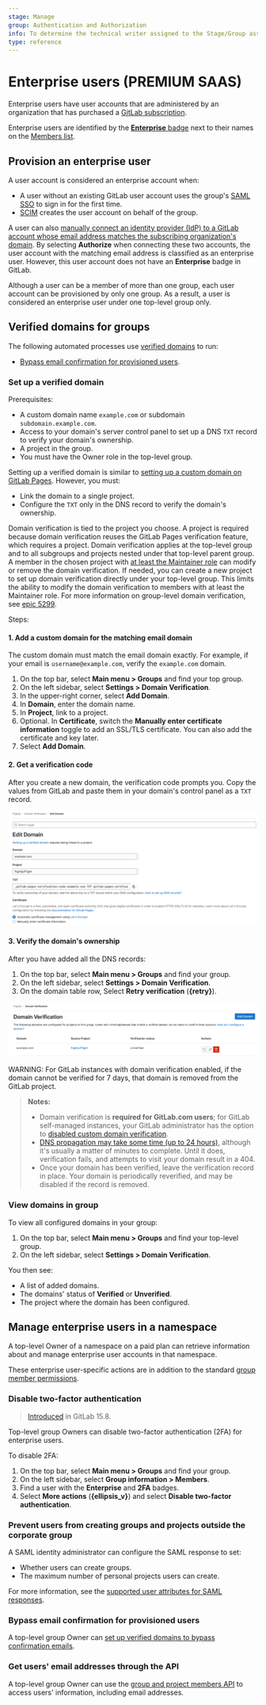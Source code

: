 ```yaml
---
stage: Manage
group: Authentication and Authorization
info: To determine the technical writer assigned to the Stage/Group associated with this page, see https://about.gitlab.com/handbook/product/ux/technical-writing/#assignments
type: reference
---
```


# Enterprise users **(PREMIUM SAAS)**

Enterprise users have user accounts that are administered by an organization that
has purchased a [GitLab subscription](../../subscriptions/index.md).

Enterprise users are identified by the [**Enterprise** badge](../project/badges.md)
next to their names on the [Members list](../group/manage.md#filter-and-sort-members-in-a-group).

## Provision an enterprise user

A user account is considered an enterprise account when:

- A user without an existing GitLab user account uses the group's
  [SAML SSO](../group/saml_sso/index.md) to sign in for the first time.
- [SCIM](../group/saml_sso/scim_setup.md) creates the user account on behalf of
  the group.

A user can also [manually connect an identity provider (IdP) to a GitLab account whose email address matches the subscribing organization's domain](../group/saml_sso/index.md#link-saml-to-your-existing-gitlabcom-account).
By selecting **Authorize** when connecting these two accounts, the user account
with the matching email address is classified as an enterprise user. However, this
user account does not have an **Enterprise** badge in GitLab.

Although a user can be a member of more than one group, each user account can be
provisioned by only one group. As a result, a user is considered an enterprise
user under one top-level group only.

## Verified domains for groups

The following automated processes use [verified domains](../project/pages/custom_domains_ssl_tls_certification/index.md) to run:

- [Bypass email confirmation for provisioned users](#bypass-email-confirmation-for-provisioned-users).

### Set up a verified domain

Prerequisites:

- A custom domain name `example.com` or subdomain `subdomain.example.com`.
- Access to your domain's server control panel to set up a DNS `TXT` record to verify your domain's ownership.
- A project in the group.
- You must have the Owner role in the top-level group.

Setting up a verified domain is similar to [setting up a custom domain on GitLab Pages](../project/pages/custom_domains_ssl_tls_certification/index.md). However, you must:

- Link the domain to a single project.
- Configure the `TXT` only in the DNS record to verify the domain's ownership.

Domain verification is tied to the project you choose. A project is required because domain verification reuses the GitLab Pages verification feature, which requires a project. Domain verification applies at the top-level group and to all subgroups and projects nested under that top-level parent group.
A member in the chosen project with [at least the Maintainer role](../permissions.md#project-members-permissions) can modify or remove the domain verification.
If needed, you can create a new project to set up domain verification directly under your top-level group. This limits the ability to modify the domain verification to members with at least the Maintainer role.
For more information on group-level domain verification, see [epic 5299](https://gitlab.com/groups/gitlab-org/-/epics/5299).

Steps:

#### 1. Add a custom domain for the matching email domain

The custom domain must match the email domain exactly. For example, if your email is `username@example.com`, verify the `example.com` domain.

1. On the top bar, select **Main menu > Groups** and find your top group.
1. On the left sidebar, select **Settings > Domain Verification**.
1. In the upper-right corner, select **Add Domain**.
1. In **Domain**, enter the domain name.
1. In **Project**, link to a project.
1. Optional. In **Certificate**, switch the **Manually enter certificate information** toggle to add an SSL/TLS
   certificate. You can also add the certificate and key later.
1. Select **Add Domain**.

#### 2. Get a verification code

After you create a new domain, the verification code prompts you. Copy the values from GitLab
and paste them in your domain's control panel as a `TXT` record.

![Get the verification code](../img/get_domain_verification_code_v16_0.png)

#### 3. Verify the domain's ownership

After you have added all the DNS records:

1. On the top bar, select **Main menu > Groups** and find your group.
1. On the left sidebar, select **Settings > Domain Verification**.
1. On the domain table row, Select **Retry verification** (**{retry}**).

![Verify your domain](../img/retry_domain_verification_v16_0.png)

WARNING:
For GitLab instances with domain verification enabled,
if the domain cannot be verified for 7 days, that domain is removed
from the GitLab project.

> **Notes:**
>
> - Domain verification is **required for GitLab.com users**;
  for GitLab self-managed instances, your GitLab administrator has the option
  to [disabled custom domain verification](../../administration/pages/index.md#custom-domain-verification).
> - [DNS propagation may take some time (up to 24 hours)](https://www.inmotionhosting.com/support/domain-names/dns-nameserver-changes/complete-guide-to-dns-records/),
  although it's usually a matter of minutes to complete. Until it does, verification
  fails, and attempts to visit your domain result in a 404.
> - Once your domain has been verified, leave the verification record
  in place. Your domain is periodically reverified, and may be
  disabled if the record is removed.

### View domains in group

To view all configured domains in your group:

1. On the top bar, select **Main menu > Groups** and find your top-level group.
1. On the left sidebar, select **Settings > Domain Verification**.

You then see:

- A list of added domains.
- The domains' status of **Verified** or **Unverified**.
- The project where the domain has been configured.

## Manage enterprise users in a namespace

A top-level Owner of a namespace on a paid plan can retrieve information about and
manage enterprise user accounts in that namespace.

These enterprise user-specific actions are in addition to the standard
[group member permissions](../permissions.md#group-members-permissions).

### Disable two-factor authentication

> [Introduced](https://gitlab.com/groups/gitlab-org/-/epics/9484) in GitLab 15.8.

Top-level group Owners can disable two-factor authentication (2FA) for enterprise users.

To disable 2FA:

1. On the top bar, select **Main menu > Groups** and find your group.
1. On the left sidebar, select **Group information > Members**.
1. Find a user with the **Enterprise** and **2FA** badges.
1. Select **More actions** (**{ellipsis_v}**) and select **Disable two-factor authentication**.

### Prevent users from creating groups and projects outside the corporate group

A SAML identity administrator can configure the SAML response to set:

- Whether users can create groups.
- The maximum number of personal projects users can create.

For more information, see the [supported user attributes for SAML responses](../group/saml_sso/index.md#supported-user-attributes).

### Bypass email confirmation for provisioned users

A top-level group Owner can [set up verified domains to bypass confirmation emails](../group/saml_sso/index.md#bypass-user-email-confirmation-with-verified-domains).

### Get users' email addresses through the API

A top-level group Owner can use the [group and project members API](../../api/members.md)
to access users' information, including email addresses.
